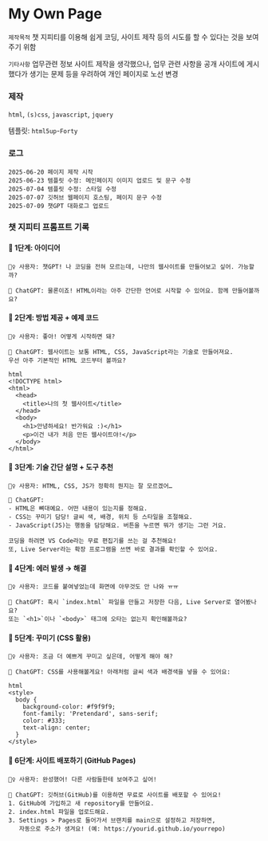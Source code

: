 # My Own Page

`제작목적` 챗 지피티를 이용해 쉽게 코딩, 사이트 제작 등의 시도를 할 수 있다는 것을 보여주기 위함

`기타사항` 업무관련 정보 사이트 제작을 생각했으나, 업무 관련 사항을 공개 사이트에 게시했다가 생기는 문제 등을 우려하여 개인 페이지로 노선 변경

### 제작

`html`, `(s)css`, `javascript`, `jquery`

템플릿: `html5up`-`Forty`

### 로그

```
2025-06-20 페이지 제작 시작
2025-06-23 템플릿 수정: 메인페이지 이미지 업로드 및 문구 수정
2025-07-04 템플릿 수정: 스타일 수정
2025-07-07 깃허브 웹페이지 호스팅, 페이지 문구 수정
2025-07-09 챗GPT 대화로그 업로드
```

### 챗 지피티 프롬프트 기록

#### 🌱 1단계: 아이디어

```plaintext
🙋‍♀️ 사용자: 챗GPT! 나 코딩을 전혀 모르는데, 나만의 웹사이트를 만들어보고 싶어. 가능할까?

🤖 ChatGPT: 물론이죠! HTML이라는 아주 간단한 언어로 시작할 수 있어요. 함께 만들어볼까요?
```

#### 🔧 2단계: 방법 제공 + 예제 코드

```plaintext
🙋‍♀️ 사용자: 좋아! 어떻게 시작하면 돼?

🤖 ChatGPT: 웹사이트는 보통 HTML, CSS, JavaScript라는 기술로 만들어져요.
우선 아주 기본적인 HTML 코드부터 볼까요?

html
<!DOCTYPE html>
<html>
  <head>
    <title>나의 첫 웹사이트</title>
  </head>
  <body>
    <h1>안녕하세요! 반가워요 :)</h1>
    <p>이건 내가 처음 만든 웹사이트야!</p>
  </body>
</html>
```

#### 🧰 3단계: 기술 간단 설명 + 도구 추천

```plaintext
🙋‍♀️ 사용자: HTML, CSS, JS가 정확히 뭔지는 잘 모르겠어…

🤖 ChatGPT:
- HTML은 뼈대예요. 어떤 내용이 있는지를 정해요.
- CSS는 꾸미기 담당! 글씨 색, 배경, 위치 등 스타일을 조절해요.
- JavaScript(JS)는 행동을 담당해요. 버튼을 누르면 뭐가 생기는 그런 거요.

코딩을 하려면 VS Code라는 무료 편집기를 쓰는 걸 추천해요!
또, Live Server라는 확장 프로그램을 쓰면 바로 결과를 확인할 수 있어요.
```

#### 🧪 4단계: 에러 발생 → 해결

```plaintext
🙋‍♀️ 사용자: 코드를 붙여넣었는데 화면에 아무것도 안 나와 ㅠㅠ

🤖 ChatGPT: 혹시 `index.html` 파일을 만들고 저장한 다음, Live Server로 열어봤나요?
또는 `<h1>`이나 `<body>` 태그에 오타는 없는지 확인해볼까요?
```

#### 🎨 5단계: 꾸미기 (CSS 활용)

```plaintext
🙋‍♀️ 사용자: 조금 더 예쁘게 꾸미고 싶은데, 어떻게 해야 해?

🤖 ChatGPT: CSS를 사용해볼게요! 아래처럼 글씨 색과 배경색을 넣을 수 있어요:

html
<style>
  body {
    background-color: #f9f9f9;
    font-family: 'Pretendard', sans-serif;
    color: #333;
    text-align: center;
  }
</style>
```

#### 🚀 **6단계: 사이트 배포하기 (GitHub Pages)**

```plaintext
🙋‍♀️ 사용자: 완성했어! 다른 사람들한테 보여주고 싶어!

🤖 ChatGPT: 깃허브(GitHub)를 이용하면 무료로 사이트를 배포할 수 있어요!
1. GitHub에 가입하고 새 repository를 만들어요.
2. index.html 파일을 업로드해요.
3. Settings > Pages로 들어가서 브랜치를 main으로 설정하고 저장하면,
   자동으로 주소가 생겨요! (예: https://yourid.github.io/yourrepo)
```
